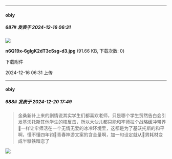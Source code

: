 ﻿
*****

####  obiy  
##### 687#       发表于 2024-12-16 06:31

<img src="https://img.saraba1st.com/forum/202412/16/063143zb0b10t1lp7pn1l1.jpg" referrerpolicy="no-referrer">

<strong>n6Q19x-6glgK2dT3cSsg-d3.jpg</strong> (91.66 KB, 下载次数: 0)

下载附件

2024-12-16 06:31 上传

*****

####  obiy  
##### 688#       发表于 2024-12-20 17:49

<blockquote>金桑新补上来的剧情说其实学生们都喜欢老师，只是哪个学生贸然告白会引发基沃托斯其他学生的核反击，所以大伙儿都只能和牢师拉个战略缓冲带养🐢一样让牢师活在一个无情无爱的冰冷环境里，这都是为了基沃托斯的和平啊，懂不懂四年钓🐢青春神游文案的含金量啊，加一句设定就从🐢男耗材变成半糖铁暗恋了</blockquote>
<img src="https://p.sda1.dev/20/072fd4c1b0b986ef8cf212f553b522c2/image.jpg" referrerpolicy="no-referrer">

